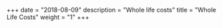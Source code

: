 +++
date = "2018-08-09"
description = "Whole life costs"
title = "Whole Life Costs"
weight = "1"
+++
